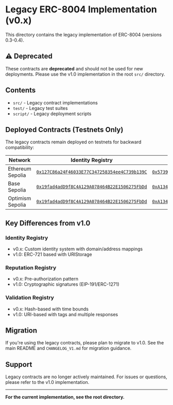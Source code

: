 # Legacy ERC-8004 Implementation (v0.x)

This directory contains the legacy implementation of ERC-8004 (versions 0.3-0.4).

## ⚠️ Deprecated

These contracts are **deprecated** and should not be used for new deployments. Please use the v1.0 implementation in the root `src/` directory.

## Contents

- `src/` - Legacy contract implementations
- `test/` - Legacy test suites
- `script/` - Legacy deployment scripts

## Deployed Contracts (Testnets Only)

The legacy contracts remain deployed on testnets for backward compatibility:

| Network | Identity Registry | Reputation Registry | Validation Registry |
|---------|-------------------|---------------------|---------------------|
| Ethereum Sepolia | [`0x127C86a24F46033E77C347258354ee4C739b139C`](https://sepolia.etherscan.io/address/0x127C86a24F46033E77C347258354ee4C739b139C) | [`0x57396214E6E65E9B3788DE7705D5ABf3647764e0`](https://sepolia.etherscan.io/address/0x57396214E6E65E9B3788DE7705D5ABf3647764e0) | [`0x5d332cE798e491feF2de260bddC7f24978eefD85`](https://sepolia.etherscan.io/address/0x5d332cE798e491feF2de260bddC7f24978eefD85) |
| Base Sepolia | [`0x19fad4adD9f8C4A129A078464B22E1506275FbDd`](https://sepolia.basescan.org/address/0x19fad4adD9f8C4A129A078464B22E1506275FbDd) | [`0xA13497975fd3f6cA74081B074471C753b622C903`](https://sepolia.basescan.org/address/0xA13497975fd3f6cA74081B074471C753b622C903) | [`0x6e24aA15e134AF710C330B767018d739CAeCE293`](https://sepolia.basescan.org/address/0x6e24aA15e134AF710C330B767018d739CAeCE293) |
| Optimism Sepolia | [`0x19fad4adD9f8C4A129A078464B22E1506275FbDd`](https://sepolia-optimistic.etherscan.io/address/0x19fad4adD9f8C4A129A078464B22E1506275FbDd) | [`0xA13497975fd3f6cA74081B074471C753b622C903`](https://sepolia-optimistic.etherscan.io/address/0xA13497975fd3f6cA74081B074471C753b622C903) | [`0x6e24aA15e134AF710C330B767018d739CAeCE293`](https://sepolia-optimistic.etherscan.io/address/0x6e24aA15e134AF710C330B767018d739CAeCE293) |

## Key Differences from v1.0

### Identity Registry
- v0.x: Custom identity system with domain/address mappings
- v1.0: ERC-721 based with URIStorage

### Reputation Registry
- v0.x: Pre-authorization pattern
- v1.0: Cryptographic signatures (EIP-191/ERC-1271)

### Validation Registry
- v0.x: Hash-based with time bounds
- v1.0: URI-based with tags and multiple responses

## Migration

If you're using the legacy contracts, please plan to migrate to v1.0. See the main README and `CHANGELOG_V1.md` for migration guidance.

## Support

Legacy contracts are no longer actively maintained. For issues or questions, please refer to the v1.0 implementation.

---

**For the current implementation, see the root directory.**
